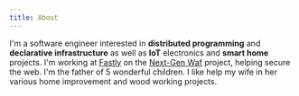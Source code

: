 ```yaml
---
title: About
---
```


I'm a software engineer interested in **distributed programming** and
**declarative infrastructure** as well as **IoT** electronics and
**smart home** projects. I'm working at
[Fastly](https://www.fastly.com/) on the [Next-Gen
Waf](https://www.fastly.com/products/web-application-api-protection)
project, helping secure the web. I'm the father of 5 wonderful
children. I like help my wife in her various home improvement and wood
working projects.
